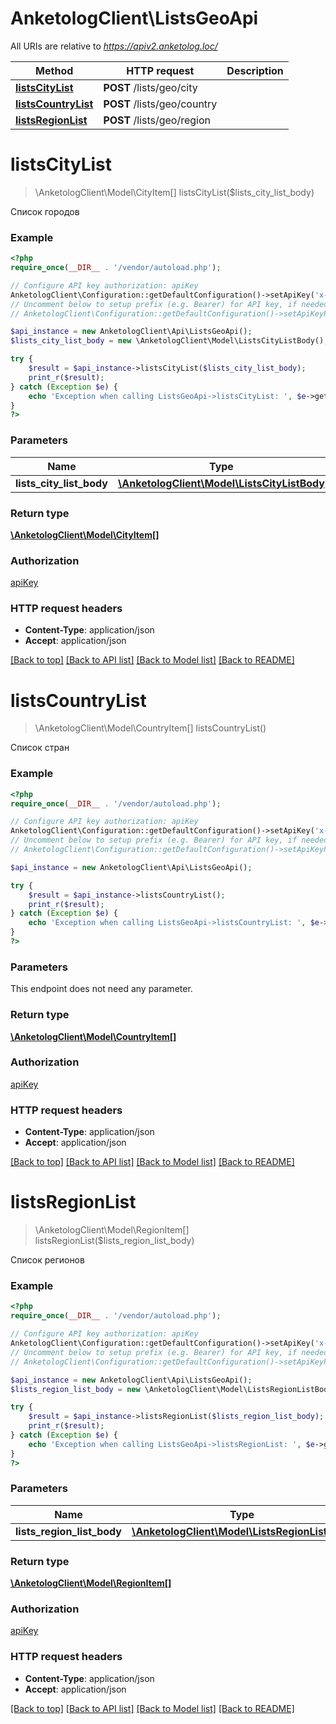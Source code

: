 # AnketologClient\ListsGeoApi

All URIs are relative to *https://apiv2.anketolog.loc/*

Method | HTTP request | Description
------------- | ------------- | -------------
[**listsCityList**](ListsGeoApi.md#listsCityList) | **POST** /lists/geo/city | 
[**listsCountryList**](ListsGeoApi.md#listsCountryList) | **POST** /lists/geo/country | 
[**listsRegionList**](ListsGeoApi.md#listsRegionList) | **POST** /lists/geo/region | 


# **listsCityList**
> \AnketologClient\Model\CityItem[] listsCityList($lists_city_list_body)



Список городов

### Example
```php
<?php
require_once(__DIR__ . '/vendor/autoload.php');

// Configure API key authorization: apiKey
AnketologClient\Configuration::getDefaultConfiguration()->setApiKey('x-anketolog-apikey', 'YOUR_API_KEY');
// Uncomment below to setup prefix (e.g. Bearer) for API key, if needed
// AnketologClient\Configuration::getDefaultConfiguration()->setApiKeyPrefix('x-anketolog-apikey', 'Bearer');

$api_instance = new AnketologClient\Api\ListsGeoApi();
$lists_city_list_body = new \AnketologClient\Model\ListsCityListBody(); // \AnketologClient\Model\ListsCityListBody | 

try {
    $result = $api_instance->listsCityList($lists_city_list_body);
    print_r($result);
} catch (Exception $e) {
    echo 'Exception when calling ListsGeoApi->listsCityList: ', $e->getMessage(), PHP_EOL;
}
?>
```

### Parameters

Name | Type | Description  | Notes
------------- | ------------- | ------------- | -------------
 **lists_city_list_body** | [**\AnketologClient\Model\ListsCityListBody**](../Model/\AnketologClient\Model\ListsCityListBody.md)|  |

### Return type

[**\AnketologClient\Model\CityItem[]**](../Model/CityItem.md)

### Authorization

[apiKey](../../README.md#apiKey)

### HTTP request headers

 - **Content-Type**: application/json
 - **Accept**: application/json

[[Back to top]](#) [[Back to API list]](../../README.md#documentation-for-api-endpoints) [[Back to Model list]](../../README.md#documentation-for-models) [[Back to README]](../../README.md)

# **listsCountryList**
> \AnketologClient\Model\CountryItem[] listsCountryList()



Список стран

### Example
```php
<?php
require_once(__DIR__ . '/vendor/autoload.php');

// Configure API key authorization: apiKey
AnketologClient\Configuration::getDefaultConfiguration()->setApiKey('x-anketolog-apikey', 'YOUR_API_KEY');
// Uncomment below to setup prefix (e.g. Bearer) for API key, if needed
// AnketologClient\Configuration::getDefaultConfiguration()->setApiKeyPrefix('x-anketolog-apikey', 'Bearer');

$api_instance = new AnketologClient\Api\ListsGeoApi();

try {
    $result = $api_instance->listsCountryList();
    print_r($result);
} catch (Exception $e) {
    echo 'Exception when calling ListsGeoApi->listsCountryList: ', $e->getMessage(), PHP_EOL;
}
?>
```

### Parameters
This endpoint does not need any parameter.

### Return type

[**\AnketologClient\Model\CountryItem[]**](../Model/CountryItem.md)

### Authorization

[apiKey](../../README.md#apiKey)

### HTTP request headers

 - **Content-Type**: application/json
 - **Accept**: application/json

[[Back to top]](#) [[Back to API list]](../../README.md#documentation-for-api-endpoints) [[Back to Model list]](../../README.md#documentation-for-models) [[Back to README]](../../README.md)

# **listsRegionList**
> \AnketologClient\Model\RegionItem[] listsRegionList($lists_region_list_body)



Список регионов

### Example
```php
<?php
require_once(__DIR__ . '/vendor/autoload.php');

// Configure API key authorization: apiKey
AnketologClient\Configuration::getDefaultConfiguration()->setApiKey('x-anketolog-apikey', 'YOUR_API_KEY');
// Uncomment below to setup prefix (e.g. Bearer) for API key, if needed
// AnketologClient\Configuration::getDefaultConfiguration()->setApiKeyPrefix('x-anketolog-apikey', 'Bearer');

$api_instance = new AnketologClient\Api\ListsGeoApi();
$lists_region_list_body = new \AnketologClient\Model\ListsRegionListBody(); // \AnketologClient\Model\ListsRegionListBody | 

try {
    $result = $api_instance->listsRegionList($lists_region_list_body);
    print_r($result);
} catch (Exception $e) {
    echo 'Exception when calling ListsGeoApi->listsRegionList: ', $e->getMessage(), PHP_EOL;
}
?>
```

### Parameters

Name | Type | Description  | Notes
------------- | ------------- | ------------- | -------------
 **lists_region_list_body** | [**\AnketologClient\Model\ListsRegionListBody**](../Model/\AnketologClient\Model\ListsRegionListBody.md)|  |

### Return type

[**\AnketologClient\Model\RegionItem[]**](../Model/RegionItem.md)

### Authorization

[apiKey](../../README.md#apiKey)

### HTTP request headers

 - **Content-Type**: application/json
 - **Accept**: application/json

[[Back to top]](#) [[Back to API list]](../../README.md#documentation-for-api-endpoints) [[Back to Model list]](../../README.md#documentation-for-models) [[Back to README]](../../README.md)

